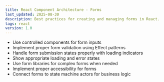 ```yaml
---
title: React Component Architecture - Forms
last_updated: 2025-08-30
description: Best practices for creating and managing forms in React.
tags: react
version: 1.0
---
```


- Use controlled components for form inputs
- Implement proper form validation using Effect patterns
- Handle form submission states properly with loading indicators
- Show appropriate loading and error states
- Use form libraries for complex forms when needed
- Implement proper accessibility for forms
- Connect forms to state machine actors for business logic
